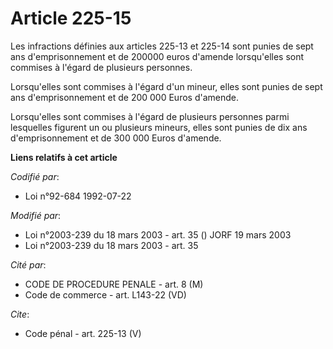 # Article 225-15

Les infractions définies aux articles 225-13 et 225-14 sont punies de sept ans d'emprisonnement et de 200000 euros d'amende
lorsqu'elles sont commises à l'égard de plusieurs personnes. 

Lorsqu'elles sont commises à l'égard d'un mineur, elles sont punies de sept ans d'emprisonnement et de 200 000 Euros
d'amende. 

Lorsqu'elles sont commises à l'égard de plusieurs personnes parmi lesquelles figurent un ou plusieurs mineurs, elles sont
punies de dix ans d'emprisonnement et de 300 000 Euros d'amende.

**Liens relatifs à cet article**

_Codifié par_:

  - Loi n°92-684 1992-07-22

_Modifié par_:

  - Loi n°2003-239 du 18 mars 2003 - art. 35 () JORF 19 mars 2003
  - Loi n°2003-239 du 18 mars 2003 - art. 35

_Cité par_:

  - CODE DE PROCEDURE PENALE - art. 8 (M)
  - Code de commerce - art. L143-22 (VD)

_Cite_:

  - Code pénal - art. 225-13 (V)

